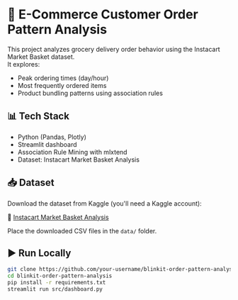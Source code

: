 # 🛒 E-Commerce Customer Order Pattern Analysis

This project analyzes grocery delivery order behavior using the Instacart Market Basket dataset.  
It explores:

- Peak ordering times (day/hour)
- Most frequently ordered items
- Product bundling patterns using association rules

## 📊 Tech Stack

- Python (Pandas, Plotly)
- Streamlit dashboard
- Association Rule Mining with mlxtend
- Dataset: Instacart Market Basket Analysis

## 📥 Dataset

Download the dataset from Kaggle (you'll need a Kaggle account):

🔗 [Instacart Market Basket Analysis](https://www.kaggle.com/datasets/psparks/instacart-market-basket-analysis)

Place the downloaded CSV files in the `data/` folder.

## ▶️ Run Locally

```bash
git clone https://github.com/your-username/blinkit-order-pattern-analysis.git
cd blinkit-order-pattern-analysis
pip install -r requirements.txt
streamlit run src/dashboard.py
